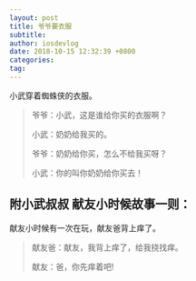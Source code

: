 ```yaml
---
layout: post
title: 爷爷要衣服
subtitle: 
author: iosdevlog
date: 2018-10-15 12:32:39 +0800
categories: 
tag: 
---
```


小武穿着蜘蛛侠的衣服。

> 爷爷：小武，这是谁给你买的衣服啊？
>
> 小武：奶奶给我买的。
>
> 爷爷：奶奶给你买，怎么不给我买呀？
>
> 小武：你的叫你奶奶给你买去！

## 附小武叔叔 **献友**小时候故事一则：

献友小时候有一次在玩，献友爸背上痒了。

> 献友爸：献友，我背上痒了，给我挠找痒。
>
> 献友：爸，你先痒着吧!
